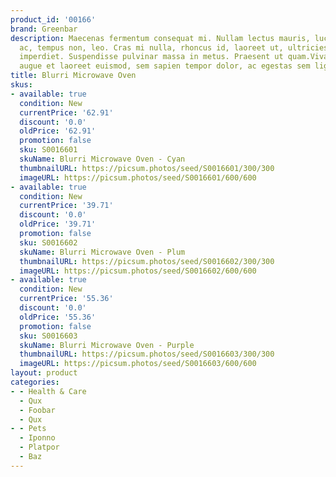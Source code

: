 ```yaml
---
product_id: '00166'
brand: Greenbar
description: Maecenas fermentum consequat mi. Nullam lectus mauris, luctus a, mattis
  ac, tempus non, leo. Cras mi nulla, rhoncus id, laoreet ut, ultricies id, odio.Donec
  imperdiet. Suspendisse pulvinar massa in metus. Praesent ut quam.Vivamus commodo,
  augue et laoreet euismod, sem sapien tempor dolor, ac egestas sem ligula quis lacus.
title: Blurri Microwave Oven
skus:
- available: true
  condition: New
  currentPrice: '62.91'
  discount: '0.0'
  oldPrice: '62.91'
  promotion: false
  sku: S0016601
  skuName: Blurri Microwave Oven - Cyan
  thumbnailURL: https://picsum.photos/seed/S0016601/300/300
  imageURL: https://picsum.photos/seed/S0016601/600/600
- available: true
  condition: New
  currentPrice: '39.71'
  discount: '0.0'
  oldPrice: '39.71'
  promotion: false
  sku: S0016602
  skuName: Blurri Microwave Oven - Plum
  thumbnailURL: https://picsum.photos/seed/S0016602/300/300
  imageURL: https://picsum.photos/seed/S0016602/600/600
- available: true
  condition: New
  currentPrice: '55.36'
  discount: '0.0'
  oldPrice: '55.36'
  promotion: false
  sku: S0016603
  skuName: Blurri Microwave Oven - Purple
  thumbnailURL: https://picsum.photos/seed/S0016603/300/300
  imageURL: https://picsum.photos/seed/S0016603/600/600
layout: product
categories:
- - Health & Care
  - Qux
  - Foobar
  - Qux
- - Pets
  - Iponno
  - Platpor
  - Baz
---
```

